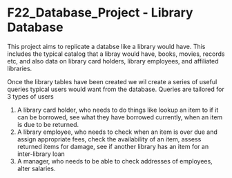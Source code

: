 # F22_Database_Project - Library Database 
This project aims to replicate a databse like a library would have. This includes the typical catalog that a libray would have, books, movies, records etc, and also data on library card holders, library employees, and affiliated libraries.

Once the library tables have been created we wil create a series of useful queries typical users would want from the database. Queries are tailored for 3 types of users

1. A library card holder, who needs to do things like lookup an item to if it can be borrowed, see what they have borrowed currently, when an item is due to be returned. 
2. A library employee, who needs to check when an item is over due and assign appropriate fees, check the availability of an item, assess returned items for damage, see if another library has an item for an inter-library loan
3. A manager, who needs to be able to check addresses of employees, alter salaries.
